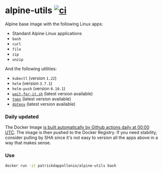 # alpine-utils [![ci](https://github.com/patrickdappollonio/alpine-utils/actions/workflows/ci.yml/badge.svg)](https://github.com/patrickdappollonio/alpine-utils/actions/workflows/ci.yml)

Alpine base image with the following Linux apps:

* Standard Alpine Linux applications
* `bash`
* `curl`
* `file`
* `zip`
* `unzip`

And the following utilities:

* `kubectl` (version `1.22`)
* `helm` (version `3.7.1`)
* `helm-push` (version `0.10.1`)
* [`wait-for-it.sh`](https://github.com/vishnubob/wait-for-it) (latest version available)
* [`tgen`](https://github.com/patrickdappollonio/tgen) (latest version available)
* [`dotenv`](https://github.com/patrickdappollonio/dotenv) (latest version available)

### Daily updated

The Docker Image [is built automatically by Github actions daily at 00:00 UTC](https://github.com/patrickdappollonio/alpine-utils/actions/workflows/ci.yml). The image is then pushed to the Docker Registry. If you need stability, consider pulling by SHA since it's not easy to version all the apps above in a way that makes sense.

### Use

```bash
docker run -it patrickdappollonio/alpine-utils bash
```

